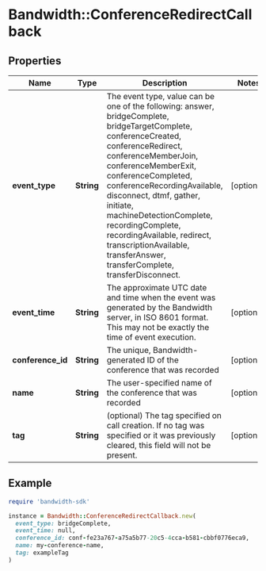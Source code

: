 # Bandwidth::ConferenceRedirectCallback

## Properties

| Name | Type | Description | Notes |
| ---- | ---- | ----------- | ----- |
| **event_type** | **String** | The event type, value can be one of the following: answer, bridgeComplete, bridgeTargetComplete, conferenceCreated, conferenceRedirect, conferenceMemberJoin, conferenceMemberExit, conferenceCompleted, conferenceRecordingAvailable, disconnect, dtmf, gather, initiate, machineDetectionComplete, recordingComplete, recordingAvailable, redirect, transcriptionAvailable, transferAnswer, transferComplete, transferDisconnect. | [optional] |
| **event_time** | **String** | The approximate UTC date and time when the event was generated by the Bandwidth server, in ISO 8601 format. This may not be exactly the time of event execution. | [optional] |
| **conference_id** | **String** | The unique, Bandwidth-generated ID of the conference that was recorded | [optional] |
| **name** | **String** | The user-specified name of the conference that was recorded | [optional] |
| **tag** | **String** | (optional) The tag specified on call creation. If no tag was specified or it was previously cleared, this field will not be present. | [optional] |

## Example

```ruby
require 'bandwidth-sdk'

instance = Bandwidth::ConferenceRedirectCallback.new(
  event_type: bridgeComplete,
  event_time: null,
  conference_id: conf-fe23a767-a75a5b77-20c5-4cca-b581-cbbf0776eca9,
  name: my-conference-name,
  tag: exampleTag
)
```

